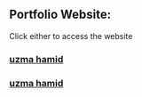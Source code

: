 ## Portfolio Website: 
Click either to access the website
### [uzma hamid](https://people.tamu.edu/~uzma_hamid/) 
### [uzma hamid](https://uzmahamid.netlify.app/)
